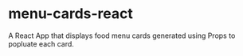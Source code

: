 # menu-cards-react
A React App that displays food menu cards generated using Props to popluate each card.
